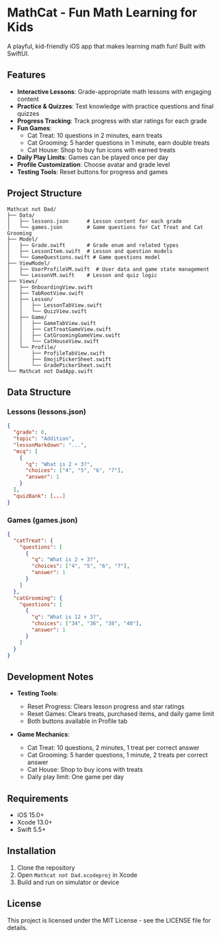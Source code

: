 # MathCat - Fun Math Learning for Kids

A playful, kid-friendly iOS app that makes learning math fun! Built with SwiftUI.

## Features

- **Interactive Lessons**: Grade-appropriate math lessons with engaging content
- **Practice & Quizzes**: Test knowledge with practice questions and final quizzes
- **Progress Tracking**: Track progress with star ratings for each grade
- **Fun Games**:
  - Cat Treat: 10 questions in 2 minutes, earn treats
  - Cat Grooming: 5 harder questions in 1 minute, earn double treats
  - Cat House: Shop to buy fun icons with earned treats
- **Daily Play Limits**: Games can be played once per day
- **Profile Customization**: Choose avatar and grade level
- **Testing Tools**: Reset buttons for progress and games

## Project Structure

```
Mathcat not Dad/
├── Data/
│   ├── lessons.json      # Lesson content for each grade
│   └── games.json        # Game questions for Cat Treat and Cat Grooming
├── Model/
│   ├── Grade.swift       # Grade enum and related types
│   ├── LessonItem.swift  # Lesson and question models
│   └── GameQuestions.swift # Game questions model
├── ViewModel/
│   ├── UserProfileVM.swift  # User data and game state management
│   └── LessonVM.swift    # Lesson and quiz logic
├── Views/
│   ├── OnboardingView.swift
│   ├── TabRootView.swift
│   ├── Lesson/
│   │   ├── LessonTabView.swift
│   │   └── QuizView.swift
│   ├── Game/
│   │   ├── GameTabView.swift
│   │   ├── CatTreatGameView.swift
│   │   ├── CatGroomingGameView.swift
│   │   └── CatHouseView.swift
│   └── Profile/
│       ├── ProfileTabView.swift
│       ├── EmojiPickerSheet.swift
│       └── GradePickerSheet.swift
└── Mathcat not DadApp.swift
```

## Data Structure

### Lessons (lessons.json)
```json
{
  "grade": 0,
  "topic": "Addition",
  "lessonMarkdown": "...",
  "mcq": [
    {
      "q": "What is 2 + 3?",
      "choices": ["4", "5", "6", "7"],
      "answer": 1
    }
  ],
  "quizBank": [...]
}
```

### Games (games.json)
```json
{
  "catTreat": {
    "questions": [
      {
        "q": "What is 2 + 3?",
        "choices": ["4", "5", "6", "7"],
        "answer": 1
      }
    ]
  },
  "catGrooming": {
    "questions": [
      {
        "q": "What is 12 × 3?",
        "choices": ["34", "36", "38", "40"],
        "answer": 1
      }
    ]
  }
}
```

## Development Notes

- **Testing Tools**:
  - Reset Progress: Clears lesson progress and star ratings
  - Reset Games: Clears treats, purchased items, and daily game limit
  - Both buttons available in Profile tab

- **Game Mechanics**:
  - Cat Treat: 10 questions, 2 minutes, 1 treat per correct answer
  - Cat Grooming: 5 harder questions, 1 minute, 2 treats per correct answer
  - Cat House: Shop to buy icons with treats
  - Daily play limit: One game per day

## Requirements

- iOS 15.0+
- Xcode 13.0+
- Swift 5.5+

## Installation

1. Clone the repository
2. Open `Mathcat not Dad.xcodeproj` in Xcode
3. Build and run on simulator or device

## License

This project is licensed under the MIT License - see the LICENSE file for details. 